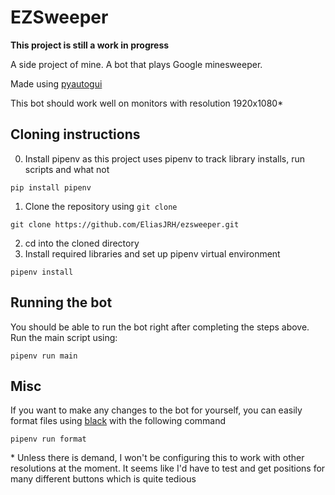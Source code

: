 # EZSweeper

**This project is still a work in progress**

A side project of mine. A bot that plays Google minesweeper.

Made using [pyautogui](https://pyautogui.readthedocs.io/en/latest/install.html)

This bot should work well on monitors with resolution 1920x1080*

## Cloning instructions

0. Install pipenv as this project uses pipenv to track library installs, run scripts and what not

`pip install pipenv`
1. Clone the repository using `git clone`


`git clone https://github.com/EliasJRH/ezsweeper.git`

2. cd into the cloned directory
3. Install required libraries and set up pipenv virtual environment

`pipenv install`

## Running the bot
You should be able to run the bot right after completing the steps above. Run the main script using:

`pipenv run main`

## Misc
If you want to make any changes to the bot for yourself, you can easily format files using [black](https://github.com/psf/black) with the following command

`pipenv run format`


\* Unless there is demand, I won't be configuring this to work with other resolutions at the moment. It seems like I'd have to test and get positions for many different buttons which is quite tedious
